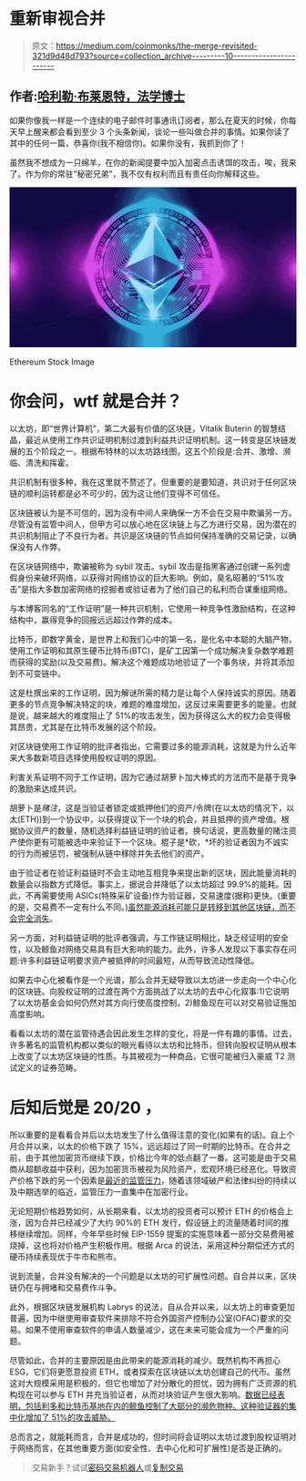 # 重新审视合并

> 原文：<https://medium.com/coinmonks/the-merge-revisited-321d9d48d793?source=collection_archive---------10----------------------->

## 作者:[哈利勒·布莱恩特，法学博士](https://www.linkedin.com/in/khalil-bryant-a64a33111/)

如果你像我一样是一个连续的电子邮件时事通讯订阅者，那么在夏天的时候，你每天早上醒来都会看到至少 3 个头条新闻，谈论一些叫做合并的事情。如果你读了其中的任何一篇，恭喜你(我不相信你)。如果你没有，我抓到你了！

虽然我不想成为一只绵羊，在你的新闻提要中加入加密点击诱饵的攻击，唉，我来了。作为你的常驻"秘密兄弟"，我不仅有权利而且有责任向你解释这些。

![](img/8872afdd493ab5b68a3269a2a71b175e.png)

Ethereum Stock Image

# 你会问，wtf 就是合并？

以太坊，即“世界计算机”，第二大最有价值的区块链，Vitalik Buterin 的智慧结晶，最近从使用工作共识证明机制过渡到利益共识证明机制。这一转变是区块链发展的五个阶段之一。根据布特林的以太坊路线图，这五个阶段是:合并、激增、濒临、清洗和挥霍。

共识机制有很多种，我在这里就不赘述了。但重要的是要知道，共识对于任何区块链的顺利运转都是必不可少的，因为这让他们变得不可信任。

区块链被认为是不可信的，因为没有中间人来确保一方不会在交易中欺骗另一方。尽管没有监管中间人，但甲方可以放心地在区块链上与乙方进行交易，因为潜在的共识机制阻止了不良行为者。共识是区块链的节点如何保持准确的交易记录，以确保没有人作弊。

在区块链网络中，欺骗被称为 sybil 攻击。sybil 攻击是指黑客通过创建一系列虚假身份来破坏网络，以获得对网络协议的巨大影响。例如，臭名昭著的“51%攻击”是指大多数加密网络的挖掘者或验证者为了他们自己的私利而合谋重组网络。

与本博客同名的“工作证明”是一种共识机制，它使用一种竞争性激励结构，在这种结构中，赢得竞争的回报远远超过作弊的成本。

比特币，即数字黄金，是世界上和我们心中的第一名，是化名中本聪的大脑产物，使用工作证明和其原生硬币比特币(BTC)，是矿工因第一个成功解决复杂数学难题而获得的奖励(以及交易费)。解决这个难题成功地验证了一个事务块，并将其添加到不可变链中。

这是杜撰出来的工作证明，因为解谜所需的精力是让每个人保持诚实的原因。随着更多的节点竞争解决特定的块，难题的难度增加，这反过来需要更多的能量。也就是说，越来越大的难度阻止了 51%的攻击发生，因为获得这么大的权力会变得极其昂贵，尤其是在比特币发展的这个阶段。

对区块链使用工作证明的批评者指出，它需要过多的能源消耗，这就是为什么近年来大多数新项目选择使用股权证明的原因。

利害关系证明不同于工作证明，因为它通过胡萝卜加大棒式的方法而不是基于竞争的激励来达成共识。

胡萝卜是*赌注*，这是当验证者锁定或抵押他们的资产/令牌(在以太坊的情况下，以太(ETH))到一个协议中，以获得提议下一个块的机会，并且抵押的资产增值。根据协议资产的数量，随机选择利益链证明的验证者。换句话说，更高数量的赌注资产使你更有可能被选中来验证下一个区块。棍子是*砍，*坏的验证者因为不诚实的行为而被惩罚，被强制从链中移除并失去他们的资产。

由于验证者在验证利益链时不会主动地互相竞争来提出新的区块，因此能量消耗的数量会以指数方式降低。事实上，据说合并降低了以太坊超过 99.9%的能耗。因此，不再需要使用 ASICs(特殊采矿设备)作为验证器，交易速度(据称)更快。(重要的是，交易费不一定有什么不同。)[虽然能源消耗可能只是转移到其他区块链，而不会完全消失](https://www.yahoo.com/video/did-ethereum-merge-drop-worldwide-175232923.html?utm_campaign=ic&utm_medium=newsletter&utm_source=morning_brew)。

另一方面，对利益链证明的批评者强调，与工作链证明相比，缺乏经证明的安全性，以及鲸鱼对网络交易具有巨大影响的能力。此外，许多人发现以下事实存在问题:许多利益链证明要求资产被抵押的时间最短，从而导致流动性降低。

如果去中心化被看作是一个光谱，那么合并无疑导致以太坊进一步走向一个中心化的区块链。向股权证明的过渡在两个方面挑战了以太坊的去中心化叙事:1)它说明了以太坊基金会如何仍然对其方向行使高度控制，2)鲸鱼现在可以对交易验证施加高度影响。

看看以太坊的潜在监管待遇会因此发生怎样的变化，将是一件有趣的事情。过去，许多著名的监管机构都以类似的眼光看待以太坊和比特币，但转向股权证明从根本上改变了以太坊区块链的性质。与其被视为一种商品，它很可能被归入豪威 T2 测试定义的证券范畴。

# 后知后觉是 20/20 **，**

所以重要的是看看合并后以太坊发生了什么值得注意的变化(如果有的话)。自上个月合并以来，以太的价格下跌了 15%，远远超过了同一时期的比特币。在合并之前，由于其他加密货币继续下跌，价格比今年的低点翻了一番。这可能是由于交易商从超额收益中获利，因为加密货币被视为风险资产，宏观环境已经恶化。导致资产价格下跌的另一个因素是[最近的监管压力](https://www.reuters.com/technology/biden-administration-wants-more-crypto-enforcement-digital-asset-rules-2022-09-16/)，随着该领域破产和法律纠纷的持续以及中期选举的临近，监管压力一直集中在加密行业。

无论短期价格趋势如何，从长期来看，以太坊的投资者可以预计 ETH 的价格会上涨，因为合并已经减少了大约 90%的 ETH 发行，假设链上的流量随着时间的推移继续增加。同样，今年早些时候 EIP-1559 提案的实施意味着一部分交易费用被烧掉，这也将对价格产生积极作用。根据 Arca 的说法，采用这种分期偿还方式的硬币持续表现优于牛市和熊市。

说到流量，合并没有解决的一个问题是以太坊的可扩展性问题。自合并以来，区块链仍在与拥堵和交易费作斗争。

此外，根据区块链发展机构 Labrys 的说法，自从合并以来，以太坊上的审查更加普遍，因为中继使用审查软件来排除不符合外国资产控制办公室(OFAC)要求的交易。如果不使用审查软件的申请人数量减少，这在未来可能会成为一个严重的问题。

尽管如此，合并的主要原因是由此带来的能源消耗的减少。既然机构不再担心 ESG，它们将更愿意投资 ETH，或者探索在区块链以太坊创建自己的代币。虽然这对大规模采用是积极的，但它也增加了对分散化的担忧，因为拥有广泛资源的机构现在可以参与 ETH 并充当验证者，从而对块验证产生很大影响。[数据已经表明，包括利多和比特币基地在内的鲸鱼控制了大部分的濒危物种。这种验证器的集中化增加了 51%的攻击威胁。](https://decrypt.co/109901/big-firms-dominate-post-merge-ethereum-validation)

总而言之，就能耗而言，合并是成功的，但时间将会证明以太坊过渡到股权证明对于网络而言，在其他重要方面(如安全性、去中心化和可扩展性)是否是正确的。

> 交易新手？试试[密码交易机器人](/coinmonks/crypto-trading-bot-c2ffce8acb2a)或[复制交易](/coinmonks/top-10-crypto-copy-trading-platforms-for-beginners-d0c37c7d698c)